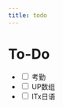 ```yaml
---
title: todo
---
```

# To-Do


* <input type="checkbox"> 考勤
* <input type="checkbox"> UP数组
* <input type="checkbox"> ITx日语